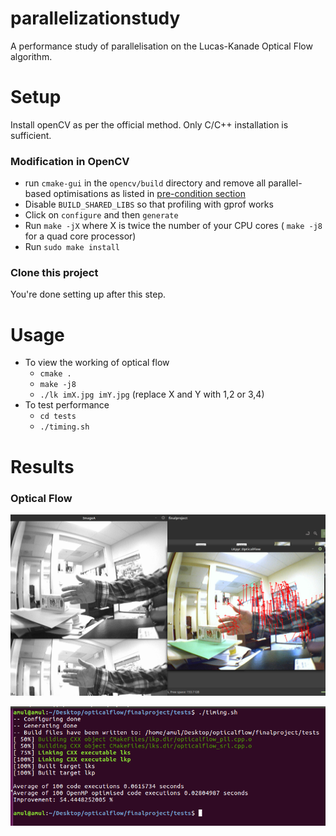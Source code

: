 # parallelizationstudy

A performance study of parallelisation on the Lucas-Kanade Optical Flow algorithm.

# Setup

Install openCV as per the official method. Only C/C++ installation is sufficient.

### Modification in OpenCV
* run `cmake-gui` in the `opencv/build` directory and remove all parallel-based optimisations as listed in [pre-condition section](https://docs.opencv.org/trunk/d7/dff/tutorial_how_to_use_OpenCV_parallel_for_.html)
* Disable `BUILD_SHARED_LIBS` so that profiling with gprof works
* Click on `configure` and then `generate`
* Run `make -jX` where X is twice the number of your CPU cores ( `make -j8` for a quad core processor)
* Run `sudo make install`

### Clone this project
You're done setting up after this step.

# Usage
* To view the working of optical flow
  * `cmake .`
  * `make -j8`
  * `./lk imX.jpg imY.jpg` (replace X and Y with 1,2 or 3,4)
* To test performance
  * `cd tests`
  * `./timing.sh`

# Results

### Optical Flow
![Hand Moving Upwards](Results/working.png)

![Performance](Results/performance.png)
